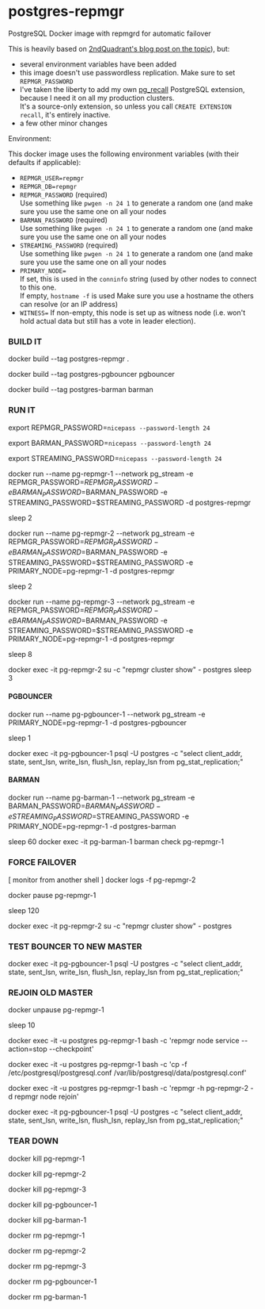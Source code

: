 # postgres-repmgr
PostgreSQL Docker image with repmgrd for automatic failover

This is heavily based on [2ndQuadrant's blog post on the topic](https://blog.2ndquadrant.com/pg-phriday-getting-rad-docker-part-3/)), but:

- several environment variables have been added
- this image doesn't use passwordless replication. Make sure to set `REPMGR_PASSWORD`
- I've taken the liberty to add my own [pg_recall](https://github.com/mreithub/pg_recall) PostgreSQL extension, because I need it on all my production clusters.  
  It's a source-only extension, so unless you call `CREATE EXTENSION recall`, it's entirely inactive.
- a few other minor changes

Environment:

This docker image uses the following environment variables (with their defaults if applicable):

- `REPMGR_USER=repmgr`
- `REPMGR_DB=repmgr`
- `REPMGR_PASSWORD` (required)  
  Use something like `pwgen -n 24 1` to generate a random one (and make sure you use the same one on all your nodes
- `BARMAN_PASSWORD` (required)  
  Use something like `pwgen -n 24 1` to generate a random one (and make sure you use the same one on all your nodes
- `STREAMING_PASSWORD` (required)  
  Use something like `pwgen -n 24 1` to generate a random one (and make sure you use the same one on all your nodes
- `PRIMARY_NODE=`  
  If set, this is used in the `conninfo` string (used by other nodes to connect to this one.  
  If empty, `hostname -f` is used
  Make sure you use a hostname the others can resolve (or an IP address)
- `WITNESS=`
  If non-empty, this node is set up as witness node (i.e. won't hold actual data but still has a vote in leader election).  
  

### BUILD IT
docker build --tag postgres-repmgr .

docker build --tag postgres-pgbouncer pgbouncer

docker build --tag postgres-barman barman

### RUN IT
export REPMGR_PASSWORD=`nicepass --password-length 24`

export BARMAN_PASSWORD=`nicepass --password-length 24`

export STREAMING_PASSWORD=`nicepass --password-length 24`

docker run --name pg-repmgr-1 --network pg_stream -e REPMGR_PASSWORD=$REPMGR_PASSWORD -e BARMAN_PASSWORD=$BARMAN_PASSWORD -e STREAMING_PASSWORD=$STREAMING_PASSWORD -d postgres-repmgr

sleep 2

docker run --name pg-repmgr-2 --network pg_stream -e REPMGR_PASSWORD=$REPMGR_PASSWORD -e BARMAN_PASSWORD=$BARMAN_PASSWORD -e STREAMING_PASSWORD=$STREAMING_PASSWORD -e PRIMARY_NODE=pg-repmgr-1 -d postgres-repmgr

sleep 2

docker run --name pg-repmgr-3 --network pg_stream -e REPMGR_PASSWORD=$REPMGR_PASSWORD -e BARMAN_PASSWORD=$BARMAN_PASSWORD -e STREAMING_PASSWORD=$STREAMING_PASSWORD -e PRIMARY_NODE=pg-repmgr-1 -d postgres-repmgr

sleep 8

docker exec -it pg-repmgr-2 su -c "repmgr cluster show" - postgres
sleep 3


#### PGBOUNCER
docker run --name pg-pgbouncer-1 --network pg_stream -e PRIMARY_NODE=pg-repmgr-1 -d postgres-pgbouncer

sleep 1

docker exec -it pg-pgbouncer-1 psql -U postgres -c "select client_addr, state, sent_lsn, write_lsn, flush_lsn, replay_lsn from pg_stat_replication;"

#### BARMAN
docker run --name pg-barman-1 --network pg_stream -e BARMAN_PASSWORD=$BARMAN_PASSWORD -e STREAMING_PASSWORD=$STREAMING_PASSWORD -e PRIMARY_NODE=pg-repmgr-1 -d postgres-barman

sleep 60
docker exec -it pg-barman-1 barman check pg-repmgr-1

### FORCE FAILOVER
[ monitor from another shell ] docker logs -f pg-repmgr-2

docker pause pg-repmgr-1

sleep 120

docker exec -it pg-repmgr-2 su -c "repmgr cluster show" - postgres

### TEST BOUNCER TO NEW MASTER
docker exec -it pg-pgbouncer-1 psql -U postgres -c "select client_addr, state, sent_lsn, write_lsn, flush_lsn, replay_lsn from pg_stat_replication;"

### REJOIN OLD MASTER
docker unpause pg-repmgr-1

sleep 10

docker exec -it -u postgres pg-repmgr-1 bash -c 'repmgr node service --action=stop --checkpoint'

docker exec -it -u postgres pg-repmgr-1 bash -c 'cp -f /etc/postgresql/postgresql.conf /var/lib/postgresql/data/postgresql.conf'

docker exec -it -u postgres pg-repmgr-1 bash -c 'repmgr -h pg-repmgr-2 -d repmgr node rejoin'

docker exec -it pg-pgbouncer-1 psql -U postgres -c "select client_addr, state, sent_lsn, write_lsn, flush_lsn, replay_lsn from pg_stat_replication;"


### TEAR DOWN
docker kill pg-repmgr-1

docker kill pg-repmgr-2

docker kill pg-repmgr-3

docker kill pg-pgbouncer-1

docker kill pg-barman-1

docker rm pg-repmgr-1

docker rm pg-repmgr-2

docker rm pg-repmgr-3

docker rm pg-pgbouncer-1

docker rm pg-barman-1
